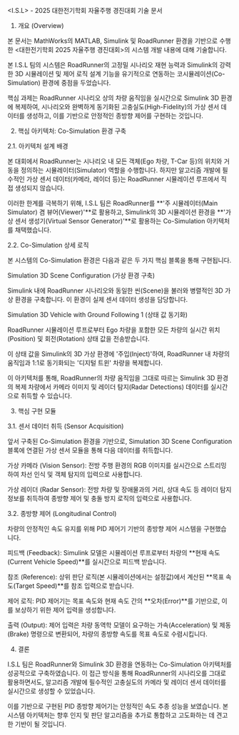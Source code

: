 <I.S.L> - 2025 대한전기학회 자율주행 경진대회 기술 문서

1. 개요 (Overview)

본 문서는 MathWorks의 MATLAB, Simulink 및 RoadRunner 환경을 기반으로 수행한 <대한전기학회 2025 자율주행 경진대회>의 시스템 개발 내용에 대해 기술합니다.

본 I.S.L 팀의 시스템은 RoadRunner의 고정밀 시나리오 재현 능력과 Simulink의 강력한 3D 시뮬레이션 및 제어 로직 설계 기능을 유기적으로 연동하는 코시뮬레이션(Co-Simulation) 환경에 중점을 두었습니다.

핵심 과제는 RoadRunner 시나리오 상의 차량 움직임을 실시간으로 Simulink 3D 환경에 복제하여, 시나리오와 완벽하게 동기화된 고충실도(High-Fidelity)의 가상 센서 데이터를 생성하고, 이를 기반으로 안정적인 종방향 제어를 구현하는 것입니다.

2. 핵심 아키텍처: Co-Simulation 환경 구축

2.1. 아키텍처 설계 배경

본 대회에서 RoadRunner는 시나리오 내 모든 객체(Ego 차량, T-Car 등)의 위치와 거동을 정의하는 시뮬레이터(Simulator) 역할을 수행합니다. 하지만 알고리즘 개발에 필수적인 가상 센서 데이터(카메라, 레이더 등)는 RoadRunner 시뮬레이션 루프에서 직접 생성되지 않습니다.

이러한 한계를 극복하기 위해, I.S.L 팀은 RoadRunner를 **'주 시뮬레이터(Main Simulator) 겸 뷰어(Viewer)'**로 활용하고, Simulink의 3D 시뮬레이션 환경을 **'가상 센서 생성기(Virtual Sensor Generator)'**로 활용하는 Co-Simulation 아키텍처를 채택했습니다.

2.2. Co-Simulation 상세 로직

본 시스템의 Co-Simulation 환경은 다음과 같은 두 가지 핵심 블록을 통해 구현됩니다.

Simulation 3D Scene Configuration (가상 환경 구축)

Simulink 내에 RoadRunner 시나리오와 동일한 씬(Scene)을 불러와 병렬적인 3D 가상 환경을 구축합니다. 이 환경이 실제 센서 데이터 생성을 담당합니다.

Simulation 3D Vehicle with Ground Following 1 (상태 값 동기화)

RoadRunner 시뮬레이션 루프로부터 Ego 차량을 포함한 모든 차량의 실시간 위치(Position) 및 회전(Rotation) 상태 값을 전송받습니다.

이 상태 값을 Simulink의 3D 가상 환경에 '주입(Inject)'하여, RoadRunner 내 차량의 움직임과 1:1로 동기화되는 '디지털 트윈' 차량을 복제합니다.

이 아키텍처를 통해, RoadRunner의 차량 움직임을 그대로 따르는 Simulink 3D 환경의 복제 차량에서 카메라 이미지 및 레이더 탐지(Radar Detections) 데이터를 실시간으로 취득할 수 있습니다.

3. 핵심 구현 모듈

3.1. 센서 데이터 취득 (Sensor Acquisition)

앞서 구축된 Co-Simulation 환경을 기반으로, Simulation 3D Scene Configuration 블록에 연결된 가상 센서 모듈을 통해 다음 데이터를 취득합니다.

가상 카메라 (Vision Sensor): 전방 주행 환경의 RGB 이미지를 실시간으로 스트리밍하여 차선 인식 및 객체 탐지의 입력으로 사용합니다.

가상 레이더 (Radar Sensor): 전방 차량 및 장애물과의 거리, 상대 속도 등 레이더 탐지 정보를 취득하여 종방향 제어 및 충돌 방지 로직의 입력으로 사용합니다.

3.2. 종방향 제어 (Longitudinal Control)

차량의 안정적인 속도 유지를 위해 PID 제어기 기반의 종방향 제어 시스템을 구현했습니다.

피드백 (Feedback): Simulink 모델은 시뮬레이션 루프로부터 차량의 **현재 속도(Current Vehicle Speed)**를 실시간으로 피드백 받습니다.

참조 (Reference): 상위 판단 로직(본 시뮬레이션에서는 설정값)에서 계산된 **목표 속도(Target Speed)**를 참조 입력으로 받습니다.

제어 로직: PID 제어기는 목표 속도와 현재 속도 간의 **오차(Error)**를 기반으로, 이를 보상하기 위한 제어 입력을 생성합니다.

출력 (Output): 제어 입력은 차량 동역학 모델이 요구하는 가속(Acceleration) 및 제동(Brake) 명령으로 변환되어, 차량의 종방향 속도를 목표 속도로 수렴시킵니다.

4. 결론

I.S.L 팀은 RoadRunner와 Simulink 3D 환경을 연동하는 Co-Simulation 아키텍처를 성공적으로 구축하였습니다. 이 접근 방식을 통해 RoadRunner의 시나리오를 그대로 활용하면서도, 알고리즘 개발에 필수적인 고충실도의 카메라 및 레이더 센서 데이터를 실시간으로 생성할 수 있었습니다.

이를 기반으로 구현된 PID 종방향 제어기는 안정적인 속도 추종 성능을 보였습니다. 본 시스템 아키텍처는 향후 인지 및 판단 알고리즘을 추가로 통합하고 고도화하는 데 견고한 기반이 될 것입니다.
